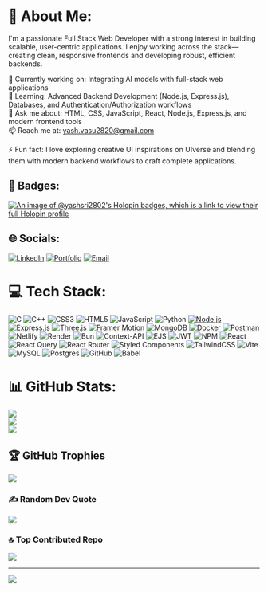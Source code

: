 # 💫 About Me:
I'm a passionate Full Stack Web Developer with a strong interest in building scalable, user-centric applications. I enjoy working across the stack—creating clean, responsive frontends and developing robust, efficient backends.

🔭 Currently working on: Integrating AI models with full-stack web applications</br>
🌱 Learning: Advanced Backend Development (Node.js, Express.js), Databases, and Authentication/Authorization workflows</br>
💬 Ask me about: HTML, CSS, JavaScript, React, Node.js, Express.js, and modern frontend tools</br>
📫 Reach me at: yash.vasu2820@gmail.com

⚡ Fun fact: I love exploring creative UI inspirations on UIverse and blending them with modern backend workflows to craft complete applications.

## 🏅 Badges:
[![An image of @yashsri2802's Holopin badges, which is a link to view their full Holopin profile](https://holopin.me/yashsri2802)](https://holopin.io/@yashsri2802)

## 🌐 Socials:
[![LinkedIn](https://img.shields.io/badge/LinkedIn-%230077B5.svg?logo=linkedin&logoColor=white)](https://www.linkedin.com/in/yash-srivastava-771315358/) [![Portfolio](https://img.shields.io/badge/Portfolio-%23000000.svg?logo=vercel&logoColor=white)](https://folio-yash.netlify.app/) [![Email](https://img.shields.io/badge/Email-D14836.svg?logo=gmail&logoColor=white)](mailto:yash.vasu2820@gmail.com)

# 💻 Tech Stack:
![C](https://img.shields.io/badge/c-%2300599C.svg?style=for-the-badge&logo=c&logoColor=white) ![C++](https://img.shields.io/badge/c++-%2300599C.svg?style=for-the-badge&logo=c%2B%2B&logoColor=white) ![CSS3](https://img.shields.io/badge/css3-%231572B6.svg?style=for-the-badge&logo=css3&logoColor=white) ![HTML5](https://img.shields.io/badge/html5-%23E34F26.svg?style=for-the-badge&logo=html5&logoColor=white) ![JavaScript](https://img.shields.io/badge/javascript-%23323330.svg?style=for-the-badge&logo=javascript&logoColor=%23F7DF1E) ![Python](https://img.shields.io/badge/python-3670A0?style=for-the-badge&logo=python&logoColor=ffdd54) [![Node.js](https://img.shields.io/badge/Node.js-339933?style=for-the-badge&logo=nodedotjs&logoColor=white)](https://nodejs.org/) [![Express.js](https://img.shields.io/badge/Express.js-000000?style=for-the-badge&logo=express&logoColor=white)](https://expressjs.com/) [![Three.js](https://img.shields.io/badge/Three.js-000000?style=for-the-badge&logo=threedotjs&logoColor=white)](https://threejs.org/) [![Framer Motion](https://img.shields.io/badge/Framer%20Motion-0055FF?style=for-the-badge&logo=framer&logoColor=white)](https://www.framer.com/motion/) [![MongoDB](https://img.shields.io/badge/MongoDB-47A248?style=for-the-badge&logo=mongodb&logoColor=white)](https://www.mongodb.com/) [![Docker](https://img.shields.io/badge/Docker-2496ED?style=for-the-badge&logo=docker&logoColor=white)](https://www.docker.com/) [![Postman](https://img.shields.io/badge/Postman-FF6C37?style=for-the-badge&logo=postman&logoColor=white)](https://www.postman.com/) ![Netlify](https://img.shields.io/badge/netlify-%23000000.svg?style=for-the-badge&logo=netlify&logoColor=#00C7B7) ![Render](https://img.shields.io/badge/Render-%46E3B7.svg?style=for-the-badge&logo=render&logoColor=white) ![Bun](https://img.shields.io/badge/Bun-%23000000.svg?style=for-the-badge&logo=bun&logoColor=white) ![Context-API](https://img.shields.io/badge/Context--Api-000000?style=for-the-badge&logo=react) ![EJS](https://img.shields.io/badge/ejs-%23B4CA65.svg?style=for-the-badge&logo=ejs&logoColor=black) ![JWT](https://img.shields.io/badge/JWT-black?style=for-the-badge&logo=JSON%20web%20tokens) ![NPM](https://img.shields.io/badge/NPM-%23CB3837.svg?style=for-the-badge&logo=npm&logoColor=white) ![React](https://img.shields.io/badge/react-%2320232a.svg?style=for-the-badge&logo=react&logoColor=%2361DAFB) ![React Query](https://img.shields.io/badge/-React%20Query-FF4154?style=for-the-badge&logo=react%20query&logoColor=white) ![React Router](https://img.shields.io/badge/React_Router-CA4245?style=for-the-badge&logo=react-router&logoColor=white) ![Styled Components](https://img.shields.io/badge/styled--components-DB7093?style=for-the-badge&logo=styled-components&logoColor=white) ![TailwindCSS](https://img.shields.io/badge/tailwindcss-%2338B2AC.svg?style=for-the-badge&logo=tailwind-css&logoColor=white) ![Vite](https://img.shields.io/badge/vite-%23646CFF.svg?style=for-the-badge&logo=vite&logoColor=white) ![MySQL](https://img.shields.io/badge/mysql-4479A1.svg?style=for-the-badge&logo=mysql&logoColor=white) ![Postgres](https://img.shields.io/badge/postgres-%23316192.svg?style=for-the-badge&logo=postgresql&logoColor=white) ![GitHub](https://img.shields.io/badge/github-%23121011.svg?style=for-the-badge&logo=github&logoColor=white) ![Babel](https://img.shields.io/badge/Babel-F9DC3e?style=for-the-badge&logo=babel&logoColor=black)

# 📊 GitHub Stats:
![](https://github-readme-stats.vercel.app/api?username=yashsri2802&theme=nightowl&hide_border=false&include_all_commits=true&count_private=false)<br/>
![](https://nirzak-streak-stats.vercel.app/?user=yashsri2802&theme=nightowl&hide_border=false)<br/>
![](https://github-readme-stats.vercel.app/api/top-langs/?username=yashsri2802&theme=nightowl&hide_border=false&include_all_commits=true&count_private=false&layout=compact)

## 🏆 GitHub Trophies
![](https://github-profile-trophy.vercel.app/?username=yashsri2802&theme=nightowl&no-frame=false&no-bg=true&margin-w=4)

### ✍️ Random Dev Quote
![](https://quotes-github-readme.vercel.app/api?type=horizontal&theme=dark)

### 🔝 Top Contributed Repo
![](https://github-contributor-stats.vercel.app/api?username=yashsri2802&limit=5&theme=dark&combine_all_yearly_contributions=true)

---
[![](https://visitcount.itsvg.in/api?id=yashsri2802&icon=0&color=0)](https://visitcount.itsvg.in)

<!-- Proudly created with GPRM ( https://gprm.itsvg.in ) -->
